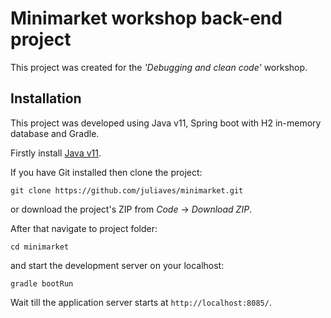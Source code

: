 # Minimarket workshop back-end project
This project was created for the _'Debugging and clean code'_ workshop.

## Installation

This project was developed using Java v11, Spring boot with H2 in-memory database and Gradle.

Firstly install [Java v11](https://www.oracle.com/java/technologies/javase/jdk11-archive-downloads.html).

If you have Git installed then clone the project:
```
git clone https://github.com/juliaves/minimarket.git
```
or download the project's ZIP from _Code_ -> _Download ZIP_.

After that navigate to project folder:
```
cd minimarket
```
and start the development server on your localhost:
```
gradle bootRun
```
Wait till the application server starts at `http://localhost:8085/`.
